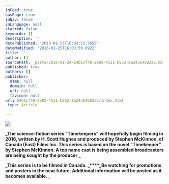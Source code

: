 ```yaml
---
inFeed: true
hasPage: true
inNav: false
inLanguage: null
starred: false
keywords: []
description: ''
datePublished: '2016-01-25T16:03:52.765Z'
dateModified: '2016-01-25T16:03:50.092Z'
title: ''
author: []
sourcePath: _posts/2016-01-24-64b6cf40-2e05-4511-b852-8a24364682a2.md
published: true
authors: []
publisher:
  name: null
  domain: null
  url: null
  favicon: null
url: 64b6cf40-2e05-4511-b852-8a24364682a2/index.html
_type: Article

---
```

![](https://the-grid-user-content.s3-us-west-2.amazonaws.com/db5eca6b-f8e0-48ba-b936-73cf0445c6b9.jpg)

**_The  science-fiction series "Timekeepers" will hopefully begin filming in 2016, written  by H. Scott Hughes and produced by Stephen McKinnon, of Canada (East) Films Inc.   This series is based on the  novel "Timekeeper" by Stephen McKinnon.  A top name cast is being assembled broadcasters are being sought by the producer _**

**_This series is to be filmed in Canada.  _****_Be watching for promotions and posters in the near future.  Additional information will be posted as it becomes available.  _**